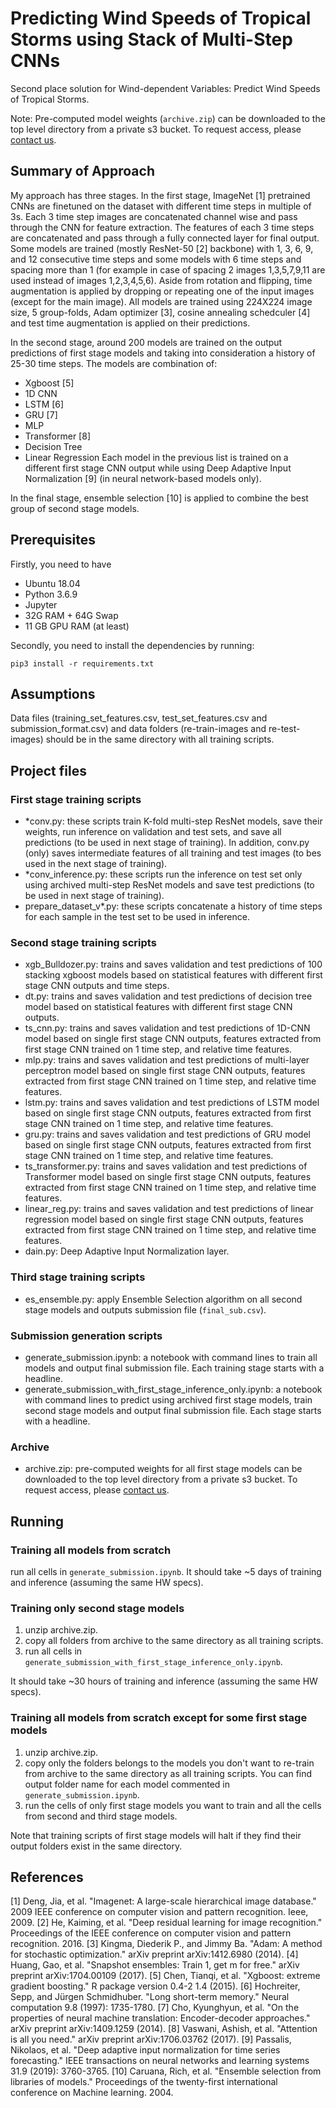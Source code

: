 # Predicting Wind Speeds of Tropical Storms using Stack of Multi-Step CNNs

Second place solution for Wind-dependent Variables: Predict Wind Speeds of Tropical Storms.

Note: Pre-computed model weights (`archive.zip`) can be downloaded to the top level directory from a private s3 bucket. To request access, please [contact us](https://www.drivendata.org/contact/).

## Summary of Approach

My approach has three stages. In the first stage, ImageNet [1] pretrained CNNs are finetuned on the dataset with different time steps in multiple of 3s. Each 3 time step images are concatenated channel wise and pass through the CNN for feature extraction. The features of each 3 time steps are concatenated and pass through a fully connected layer for final output. Some models are trained (mostly ResNet-50 [2] backbone) with 1, 3, 6, 9, and 12 consecutive time steps and some models with 6 time steps and spacing more than 1 (for example in case of spacing 2 images 1,3,5,7,9,11 are used instead of images 1,2,3,4,5,6). Aside from rotation and flipping, time augmentation is applied by dropping or repeating one of the input images (except for the main image). All models are trained using 224X224 image size, 5 group-folds, Adam optimizer [3], cosine annealing schedculer [4] and test time augmentation is applied on their predictions.

In the second stage, around 200 models are trained on the output predictions of first stage models and taking into consideration a history of 25-30 time steps. The models are combination of:
* Xgboost [5]
* 1D CNN
* LSTM [6]
* GRU [7]
* MLP
* Transformer [8]
* Decision Tree
* Linear Regression
Each model in the previous list is trained on a different first stage CNN output while using Deep Adaptive Input Normalization [9] (in neural network-based models only).

In the final stage, ensemble selection [10] is applied to combine the best group of second stage models.

## Prerequisites

Firstly, you need to have

* Ubuntu 18.04
* Python 3.6.9
* Jupyter
* 32G RAM + 64G Swap
* 11 GB GPU RAM (at least)

Secondly, you need to install the dependencies by running:

```
pip3 install -r requirements.txt
```

## Assumptions

Data files (training_set_features.csv, test_set_features.csv and submission_format.csv) and data folders (re-train-images and re-test-images) should be in the same directory with all training scripts.

## Project files

### First stage training scripts

* *conv.py: these scripts train K-fold multi-step ResNet models, save their weights, run inference on validation and test sets, and save all predictions (to be used in next stage of training). In addition, conv.py (only) saves intermediate features of all training and test images (to bes used in the next stage of training).
* *conv_inference.py: these scripts run the inference on test set only using archived multi-step ResNet models and save test predictions (to be used in next stage of training).
* prepare_dataset_v*.py: these scripts concatenate a history of time steps for each sample in the test set to be used in inference.

### Second stage training scripts

* xgb_Bulldozer.py: trains and saves validation and test predictions of 100 stacking xgboost models based on statistical features with different first stage CNN outputs and time steps.
* dt.py: trains and saves validation and test predictions of decision tree model based on statistical features with different first stage CNN outputs.
* ts_cnn.py: trains and saves validation and test predictions of 1D-CNN model based on single first stage CNN outputs, features extracted from first stage CNN trained on 1 time step, and relative time features.
* mlp.py: trains and saves validation and test predictions of multi-layer perceptron model based on single first stage CNN outputs, features extracted from first stage CNN trained on 1 time step, and relative time features.
* lstm.py: trains and saves validation and test predictions of LSTM model based on single first stage CNN outputs, features extracted from first stage CNN trained on 1 time step, and relative time features.
* gru.py: trains and saves validation and test predictions of GRU model based on single first stage CNN outputs, features extracted from first stage CNN trained on 1 time step, and relative time features.
* ts_transformer.py: trains and saves validation and test predictions of Transformer model based on single first stage CNN outputs, features extracted from first stage CNN trained on 1 time step, and relative time features.
* linear_reg.py: trains and saves validation and test predictions of linear regression model based on single first stage CNN outputs, features extracted from first stage CNN trained on 1 time step, and relative time features.
* dain.py: Deep Adaptive Input Normalization layer.

### Third stage training scripts

* es_ensemble.py: apply Ensemble Selection algorithm on all second stage models and outputs submission file (``` final_sub.csv ```).

### Submission generation scripts

* generate_submission.ipynb: a notebook with command lines to train all models and output final submission file. Each training stage starts with a headline.
* generate_submission_with_first_stage_inference_only.ipynb: a notebook with command lines to predict using archived first stage models, train second stage models and output final submission file. Each stage starts with a headline.

### Archive

* archive.zip: pre-computed weights for all first stage models can be downloaded to the top level directory from a private s3 bucket. To request access, please [contact us](https://www.drivendata.org/contact/).

## Running

### Training all models from scratch

run all cells in ```generate_submission.ipynb```. It should take ~5 days of training and inference (assuming the same HW specs).

### Training only second stage models

1. unzip archive.zip.
2. copy all folders from archive to the same directory as all training scripts.
3. run all cells in ```generate_submission_with_first_stage_inference_only.ipynb```.

It should take ~30 hours of training and inference (assuming the same HW specs).

### Training all models from scratch except for some first stage models

1. unzip archive.zip.
2. copy only the folders belongs to the models you don't want to re-train from archive to the same directory as all training scripts. You can find output folder name for each model commented in ```generate_submission.ipynb```.
3. run the cells of only first stage models you want to train and all the cells from second and third stage models.

Note that training scripts of first stage models will halt if they find their output folders exist in the same directory.

## References

[1] Deng, Jia, et al. "Imagenet: A large-scale hierarchical image database." 2009 IEEE conference on computer vision and pattern recognition. Ieee, 2009.
[2] He, Kaiming, et al. "Deep residual learning for image recognition." Proceedings of the IEEE conference on computer vision and pattern recognition. 2016.
[3] Kingma, Diederik P., and Jimmy Ba. "Adam: A method for stochastic optimization." arXiv preprint arXiv:1412.6980 (2014).
[4] Huang, Gao, et al. "Snapshot ensembles: Train 1, get m for free." arXiv preprint arXiv:1704.00109 (2017).
[5] Chen, Tianqi, et al. "Xgboost: extreme gradient boosting." R package version 0.4-2 1.4 (2015).
[6] Hochreiter, Sepp, and Jürgen Schmidhuber. "Long short-term memory." Neural computation 9.8 (1997): 1735-1780.
[7] Cho, Kyunghyun, et al. "On the properties of neural machine translation: Encoder-decoder approaches." arXiv preprint arXiv:1409.1259 (2014).
[8] Vaswani, Ashish, et al. "Attention is all you need." arXiv preprint arXiv:1706.03762 (2017).
[9] Passalis, Nikolaos, et al. "Deep adaptive input normalization for time series forecasting." IEEE transactions on neural networks and learning systems 31.9 (2019): 3760-3765.
[10] Caruana, Rich, et al. "Ensemble selection from libraries of models." Proceedings of the twenty-first international conference on Machine learning. 2004.
